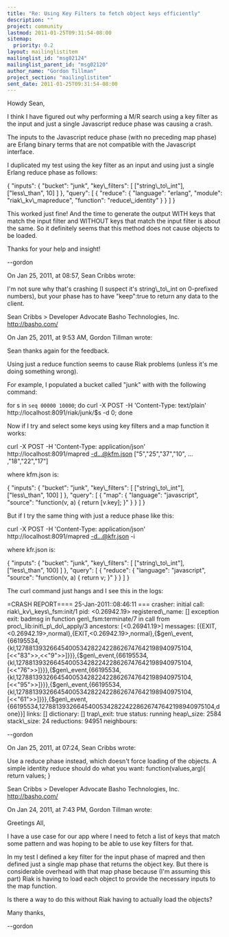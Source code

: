 ```yaml
---
title: "Re: Using Key Filters to fetch object keys efficiently"
description: ""
project: community
lastmod: 2011-01-25T09:31:54-08:00
sitemap:
  priority: 0.2
layout: mailinglistitem
mailinglist_id: "msg02124"
mailinglist_parent_id: "msg02120"
author_name: "Gordon Tillman"
project_section: "mailinglistitem"
sent_date: 2011-01-25T09:31:54-08:00
---
```



Howdy Sean,

I think I have figured out why performing a M/R search using a key filter as 
the input and just a single Javascript reduce phase was causing a crash.

The inputs to the Javascript reduce phase (with no preceding map phase) are 
Erlang binary terms that are not compatible with the Javascript interface.

I duplicated my test using the key filter as an input and using just a single 
Erlang reduce phase as follows:

{
 "inputs": {
 "bucket": "junk",
 "key\\_filters": [ ["string\\_to\\_int"], ["less\\_than", 10] ]
 },
 "query": [
 {
 "reduce": {
 "language": "erlang",
 "module": "riak\\_kv\\_mapreduce",
 "function": "reduce\\_identity"
 }
 }
 ]
}

This worked just fine! And the time to generate the output WITH keys that 
match the input filter and WITHOUT keys that match the input filter is about 
the same. So it definitely seems that this method does not cause objects to be 
loaded.

Thanks for your help and insight!

--gordon

On Jan 25, 2011, at 08:57, Sean Cribbs wrote:

I'm not sure why that's crashing (I suspect it's string\\_to\\_int on 0-prefixed 
numbers), but your phase has to have "keep":true to return any data to the 
client.

Sean Cribbs &gt;
Developer Advocate
Basho Technologies, Inc.
http://basho.com/

On Jan 25, 2011, at 9:53 AM, Gordon Tillman wrote:

Sean thanks again for the feedback.

Using just a reduce function seems to cause Riak problems (unless it's me doing 
something wrong).

For example, I populated a bucket called "junk" with with the following command:

for s in `seq 00000 10000`; do curl -X POST -H 'Content-Type: text/plain' 
http://localhost:8091/riak/junk/$s -d 0; done

Now if I try and select some keys using key filters and a map function it works:

curl -X POST -H 'Content-Type: application/json' http://localhost:8091/mapred 
-d...@kfm.json
["5","25","37","10", ... ,"18","22","17"]

where kfm.json is:

{
 "inputs": {
 "bucket": "junk",
 "key\\_filters": [ ["string\\_to\\_int"], ["less\\_than", 100] ]
 },
 "query": [
 {
 "map": {
 "language": "javascript",
 "source": "function(v, a) { return [v.key]; }"
 }
 }
 ]
}

But if I try the same thing with just a reduce phase like this:

curl -X POST -H 'Content-Type: application/json' http://localhost:8091/mapred 
-d...@kfr.json -i

where kfr.json is:

{
 "inputs": {
 "bucket": "junk",
 "key\\_filters": [ ["string\\_to\\_int"], ["less\\_than", 100] ]
 },
 "query": [
 {
 "reduce": {
 "language": "javascript",
 "source": "function(v, a) { return v; }"
 }
 }
 ]
}

The curl command just hangs and I see this in the logs:

=CRASH REPORT==== 25-Jan-2011::08:46:11 ===
 crasher:
 initial call: riak\\_kv\\_keys\\_fsm:init/1
 pid: &lt;0.26942.19&gt;
 registered\\_name: []
 exception exit: badmsg
 in function gen\\_fsm:terminate/7
 in call from proc\\_lib:init\\_p\\_do\\_apply/3
 ancestors: [&lt;0.26941.19&gt;]
 messages: 
[{EXIT,&lt;0.26942.19&gt;,normal},{EXIT,&lt;0.26942.19&gt;,normal},{$gen\\_event,{66195534,{kl,1278813932664540053428224228626747642198940975104,[&lt;&lt;"83"&gt;&gt;,&lt;&lt;"9"&gt;&gt;]}}},{$gen\\_event,{66195534,{kl,1278813932664540053428224228626747642198940975104,[&lt;&lt;"76"&gt;&gt;]}}},{$gen\\_event,{66195534,{kl,1278813932664540053428224228626747642198940975104,[&lt;&lt;"95"&gt;&gt;]}}},{$gen\\_event,{66195534,{kl,1278813932664540053428224228626747642198940975104,[&lt;&lt;"61"&gt;&gt;]}}},{$gen\\_event,{66195534,1278813932664540053428224228626747642198940975104,done}}]
 links: []
 dictionary: []
 trap\\_exit: true
 status: running
 heap\\_size: 2584
 stack\\_size: 24
 reductions: 94951
 neighbours:

--gordon

On Jan 25, 2011, at 07:24, Sean Cribbs wrote:

Use a reduce phase instead, which doesn't force loading of the objects. A 
simple identity reduce should do what you want: function(values,arg){ return 
values; }

Sean Cribbs &gt;
Developer Advocate
Basho Technologies, Inc.
http://basho.com/

On Jan 24, 2011, at 7:43 PM, Gordon Tillman wrote:

Greetings All,

I have a use case for our app where I need to fetch a list of keys that match 
some pattern and was hoping to be able to use key filters for that.

In my test I defined a key filter for the input phase of mapred and then 
defined just a single map phase that returns the object key. But there is 
considerable overhead with that map phase because (I'm assuming this part) Riak 
is having to load each object to provide the necessary inputs to the map 
function.

Is there a way to do this without Riak having to actually load the objects?

Many thanks,

--gordon

